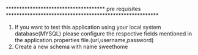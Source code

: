 ************************************* pre requisites *********************************************************

1. If you want to test this application using your local system database(MYSQL) please configure the respective fields
   mentioned in the application.properties file.(url,username,password)
2. Create a new schema with name sweethome